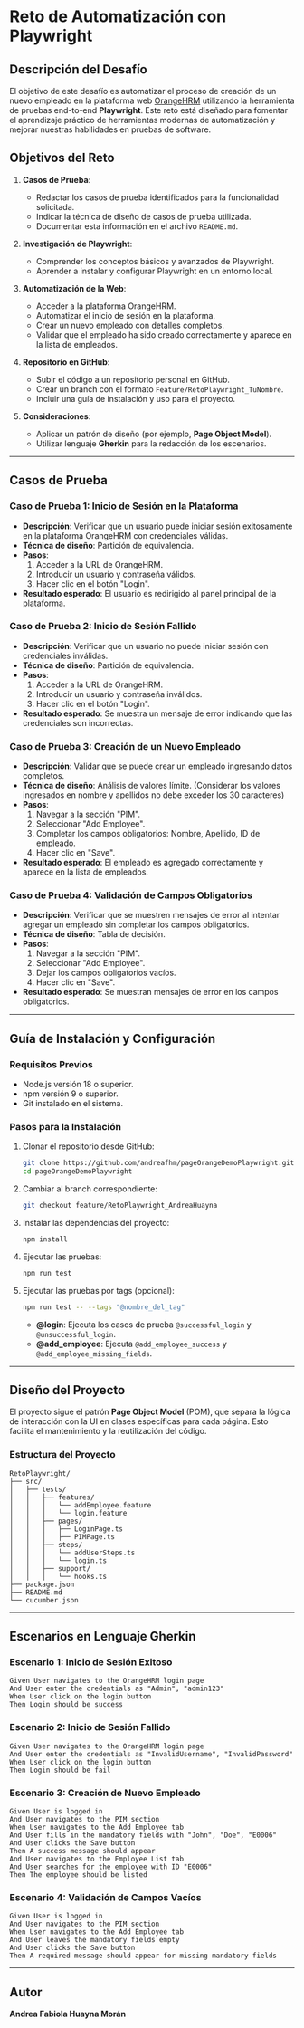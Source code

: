 # Reto de Automatización con Playwright

## Descripción del Desafío
El objetivo de este desafío es automatizar el proceso de creación de un nuevo empleado en la plataforma web [OrangeHRM](https://opensource-demo.orangehrmlive.com/web/index.php/auth/login) utilizando la herramienta de pruebas end-to-end **Playwright**. Este reto está diseñado para fomentar el aprendizaje práctico de herramientas modernas de automatización y mejorar nuestras habilidades en pruebas de software.

## Objetivos del Reto

1. **Casos de Prueba**:
   - Redactar los casos de prueba identificados para la funcionalidad solicitada.
   - Indicar la técnica de diseño de casos de prueba utilizada.
   - Documentar esta información en el archivo `README.md`.

2. **Investigación de Playwright**:
   - Comprender los conceptos básicos y avanzados de Playwright.
   - Aprender a instalar y configurar Playwright en un entorno local.

3. **Automatización de la Web**:
   - Acceder a la plataforma OrangeHRM.
   - Automatizar el inicio de sesión en la plataforma.
   - Crear un nuevo empleado con detalles completos.
   - Validar que el empleado ha sido creado correctamente y aparece en la lista de empleados.

4. **Repositorio en GitHub**:
   - Subir el código a un repositorio personal en GitHub.
   - Crear un branch con el formato `Feature/RetoPlaywright_TuNombre`.
   - Incluir una guía de instalación y uso para el proyecto.

5. **Consideraciones**:
   - Aplicar un patrón de diseño (por ejemplo, **Page Object Model**).
   - Utilizar lenguaje **Gherkin** para la redacción de los escenarios.

---

## Casos de Prueba

### Caso de Prueba 1: Inicio de Sesión en la Plataforma
- **Descripción**: Verificar que un usuario puede iniciar sesión exitosamente en la plataforma OrangeHRM con credenciales válidas.
- **Técnica de diseño**: Partición de equivalencia.
- **Pasos**:
  1. Acceder a la URL de OrangeHRM.
  2. Introducir un usuario y contraseña válidos.
  3. Hacer clic en el botón "Login".
- **Resultado esperado**: El usuario es redirigido al panel principal de la plataforma.

### Caso de Prueba 2: Inicio de Sesión Fallido
- **Descripción**: Verificar que un usuario no puede iniciar sesión con credenciales inválidas.
- **Técnica de diseño**: Partición de equivalencia.
- **Pasos**:
  1. Acceder a la URL de OrangeHRM.
  2. Introducir un usuario y contraseña inválidos.
  3. Hacer clic en el botón "Login".
- **Resultado esperado**: Se muestra un mensaje de error indicando que las credenciales son incorrectas.

### Caso de Prueba 3: Creación de un Nuevo Empleado
- **Descripción**: Validar que se puede crear un empleado ingresando datos completos.
- **Técnica de diseño**: Análisis de valores límite. (Considerar los valores ingresados en nombre y apellidos no debe exceder los 30 caracteres)
- **Pasos**:
  1. Navegar a la sección "PIM".
  2. Seleccionar "Add Employee".
  3. Completar los campos obligatorios: Nombre, Apellido, ID de empleado.
  4. Hacer clic en "Save".
- **Resultado esperado**: El empleado es agregado correctamente y aparece en la lista de empleados.

### Caso de Prueba 4: Validación de Campos Obligatorios
- **Descripción**: Verificar que se muestren mensajes de error al intentar agregar un empleado sin completar los campos obligatorios.
- **Técnica de diseño**: Tabla de decisión.
- **Pasos**:
  1. Navegar a la sección "PIM".
  2. Seleccionar "Add Employee".
  3. Dejar los campos obligatorios vacíos.
  4. Hacer clic en "Save".
- **Resultado esperado**: Se muestran mensajes de error en los campos obligatorios.

---

## Guía de Instalación y Configuración

### Requisitos Previos
- Node.js versión 18 o superior.
- npm versión 9 o superior.
- Git instalado en el sistema.

### Pasos para la Instalación
1. Clonar el repositorio desde GitHub:
   ```bash
   git clone https://github.com/andreafhm/pageOrangeDemoPlaywright.git
   cd pageOrangeDemoPlaywright
   ```
2. Cambiar al branch correspondiente:
   ```bash
   git checkout feature/RetoPlaywright_AndreaHuayna
   ```
3. Instalar las dependencias del proyecto:
   ```bash
   npm install
   ```
4. Ejecutar las pruebas:
   ```bash
   npm run test
   ```

5. Ejecutar las pruebas por tags (opcional):
   ```bash
   npm run test -- --tags "@nombre_del_tag"
   ```
   - **@login**: Ejecuta los casos de prueba `@successful_login` y `@unsuccessful_login`.
   - **@add_employee**: Ejecuta `@add_employee_success` y `@add_employee_missing_fields`.

---

## Diseño del Proyecto
El proyecto sigue el patrón **Page Object Model** (POM), que separa la lógica de interacción con la UI en clases específicas para cada página. Esto facilita el mantenimiento y la reutilización del código.

### Estructura del Proyecto
```
RetoPlaywright/
├── src/
│   ├── tests/
│   │   ├── features/
│   │   │   └── addEmployee.feature
│   │   │   └── login.feature
│   │   ├── pages/
│   │   │   ├── LoginPage.ts
│   │   │   ├── PIMPage.ts
│   │   ├── steps/
│   │   │   └── addUserSteps.ts
│   │   │   └── login.ts
│   │   ├── support/
│   │   │   └── hooks.ts
├── package.json
├── README.md
└── cucumber.json
```

---

## Escenarios en Lenguaje Gherkin

### Escenario 1: Inicio de Sesión Exitoso
```gherkin
Given User navigates to the OrangeHRM login page
And User enter the credentials as "Admin", "admin123"
When User click on the login button
Then Login should be success
```
### Escenario 2: Inicio de Sesión Fallido
```gherkin
Given User navigates to the OrangeHRM login page
And User enter the credentials as "InvalidUsername", "InvalidPassword"
When User click on the login button
Then Login should be fail
```

### Escenario 3: Creación de Nuevo Empleado
```gherkin
Given User is logged in
And User navigates to the PIM section
When User navigates to the Add Employee tab
And User fills in the mandatory fields with "John", "Doe", "E0006"
And User clicks the Save button
Then A success message should appear
And User navigates to the Employee List tab
And User searches for the employee with ID "E0006"
Then The employee should be listed
```

### Escenario 4: Validación de Campos Vacíos
```gherkin
Given User is logged in
And User navigates to the PIM section
When User navigates to the Add Employee tab
And User leaves the mandatory fields empty
And User clicks the Save button
Then A required message should appear for missing mandatory fields
```
---

## Autor
**Andrea Fabiola Huayna Morán**
